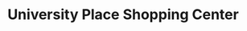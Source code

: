 ---
title: "University Place Shopping Center"
url: /shreveport/university-place-shopping-center/
shop: mall
---
